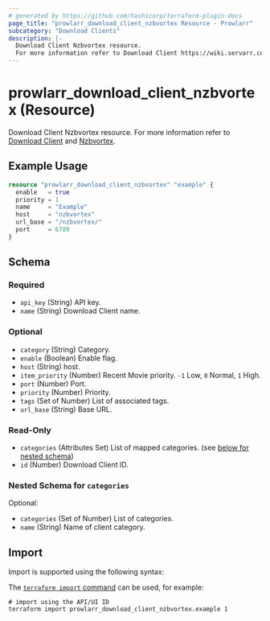 ```yaml
---
# generated by https://github.com/hashicorp/terraform-plugin-docs
page_title: "prowlarr_download_client_nzbvortex Resource - Prowlarr"
subcategory: "Download Clients"
description: |-
  Download Client Nzbvortex resource.
  For more information refer to Download Client https://wiki.servarr.com/prowlarr/settings#download-clients and Nzbvortex https://wiki.servarr.com/prowlarr/supported#nzbvortex.
---
```


# prowlarr_download_client_nzbvortex (Resource)

<!-- subcategory:Download Clients -->
Download Client Nzbvortex resource.
For more information refer to [Download Client](https://wiki.servarr.com/prowlarr/settings#download-clients) and [Nzbvortex](https://wiki.servarr.com/prowlarr/supported#nzbvortex).

## Example Usage

```terraform
resource "prowlarr_download_client_nzbvortex" "example" {
  enable   = true
  priority = 1
  name     = "Example"
  host     = "nzbvortex"
  url_base = "/nzbvortex/"
  port     = 6789
}
```

<!-- schema generated by tfplugindocs -->
## Schema

### Required

- `api_key` (String) API key.
- `name` (String) Download Client name.

### Optional

- `category` (String) Category.
- `enable` (Boolean) Enable flag.
- `host` (String) host.
- `item_priority` (Number) Recent Movie priority. `-1` Low, `0` Normal, `1` High.
- `port` (Number) Port.
- `priority` (Number) Priority.
- `tags` (Set of Number) List of associated tags.
- `url_base` (String) Base URL.

### Read-Only

- `categories` (Attributes Set) List of mapped categories. (see [below for nested schema](#nestedatt--categories))
- `id` (Number) Download Client ID.

<a id="nestedatt--categories"></a>
### Nested Schema for `categories`

Optional:

- `categories` (Set of Number) List of categories.
- `name` (String) Name of client category.

## Import

Import is supported using the following syntax:

The [`terraform import` command](https://developer.hashicorp.com/terraform/cli/commands/import) can be used, for example:

```shell
# import using the API/UI ID
terraform import prowlarr_download_client_nzbvortex.example 1
```
